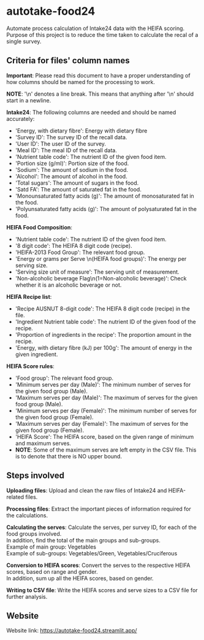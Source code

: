 # autotake-food24

Automate process calculation of Intake24 data with the HEIFA scoring. \
Purpose of this project is to reduce the time taken to calculate the recal
of a single survey.

## Criteria for files' column names

**Important**: Please read this document to have a proper understanding of how columns should be named for the processing to work.

**NOTE**: '\n' denotes a line break. This means that anything after '\n' should start in a newline.

**Intake24**: The following columns are needed and should be named accurately:
- 'Energy, with dietary fibre': Energy with dietary fibre
- 'Survey ID': The survey ID of the recall data.
- 'User ID': The user ID of the survey.
- 'Meal ID': The meal ID of the recall data.
- 'Nutrient table code': The nutrient ID of the given food item.
- 'Portion size (g/ml)': Portion size of the food.
- 'Sodium': The amount of sodium in the food.
- 'Alcohol': The amount of alcohol in the food.
- 'Total sugars': The amount of sugars in the food.
- 'Satd FA': The amount of saturated fat in the food.
- 'Monounsaturated fatty acids (g)': The amount of monosaturated fat in the food.
- 'Polyunsaturated fatty acids (g)': The amount of polysaturated fat in the food.

**HEIFA Food Composition**:
- 'Nutrient table code': The nutrient ID of the given food item. 
- '8 digit code': The HEIFA 8 digit code (recipe).
- 'HEIFA-2013 Food Group': The relevant food group.
- 'Energy or grams per Serve \n(HEIFA food groups)': The energy per serving size.
- 'Serving size unit of measure': The serving unit of measurement.
- 'Non-alcoholic beverage Flag\n(1=Non-alcoholic beverage)': Check whether it is an alcoholic beverage or not.

**HEIFA Recipe list**:
- 'Recipe AUSNUT 8-digit code': The HEIFA 8 digit code (recipe) in the file.
- 'Ingredient Nutrient table code': The nutrient ID of the given food of the recipe.
- 'Proportion of ingredients in the recipe': The proportion amount in the recipe.
- 'Energy, with dietary fibre (kJ) per 100g': The amount of energy in the given ingredient.

**HEIFA Score rules**:
- 'Food group': The relevant food group.
- 'Minimum serves per day (Male)': The minimum number of serves for the given food group (Male).
- 'Maximum serves per day (Male)': The maximum of serves for the given food group (Male).
- 'Minimum serves per day (Female)': The minimum number of serves for the given food group (Female).
- 'Maximum serves per day (Female)': The maximum of serves for the given food group (Female).
- 'HEIFA Score': The HEIFA score, based on the given range of minimum and maximum serves.
- **NOTE**: Some of the maximum serves are left empty in the CSV file. This is to denote that there is NO upper bound.

## Steps involved

**Uploading files**: Upload and clean the raw files of Intake24 and HEIFA-related files.

**Processing files**: Extract the important pieces of information required for the calculations.

**Calculating the serves**: Calculate the serves, per survey ID, for each of the food groups involved. \
In addition, find the total of the main groups and sub-groups. \
Example of main group: Vegetables \
Example of sub-groups: Vegetables/Green, Vegetables/Cruciferous

**Conversion to HEIFA scores**: Convert the serves to the respective HEIFA scores, based on range and gender. \
In addition, sum up all the HEIFA scores, based on gender.

**Writing to CSV file**: Write the HEIFA scores and serve sizes to a CSV file for further analysis.

## Website

Website link: https://autotake-food24.streamlit.app/
